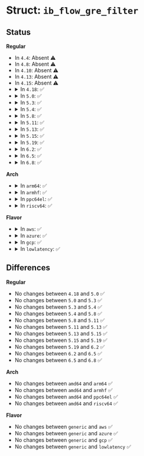# Struct: <code>ib_flow_gre_filter</code>

## Status
<b>Regular</b>
<ul>
<li>
In <code>4.4</code>: Absent ⚠️
</li>
<li>
In <code>4.8</code>: Absent ⚠️
</li>
<li>
In <code>4.10</code>: Absent ⚠️
</li>
<li>
In <code>4.13</code>: Absent ⚠️
</li>
<li>
In <code>4.15</code>: Absent ⚠️
</li>
<li>
<details>
<summary>In <code>4.18</code>: ✅</summary>

```c
struct ib_flow_gre_filter {
    __be16 c_ks_res0_ver;
    __be16 protocol;
    __be32 key;
    u8 real_sz[0];
};
```
</details>
</li>
<li>
<details>
<summary>In <code>5.0</code>: ✅</summary>

```c
struct ib_flow_gre_filter {
    __be16 c_ks_res0_ver;
    __be16 protocol;
    __be32 key;
    u8 real_sz[0];
};
```
</details>
</li>
<li>
<details>
<summary>In <code>5.3</code>: ✅</summary>

```c
struct ib_flow_gre_filter {
    __be16 c_ks_res0_ver;
    __be16 protocol;
    __be32 key;
    u8 real_sz[0];
};
```
</details>
</li>
<li>
<details>
<summary>In <code>5.4</code>: ✅</summary>

```c
struct ib_flow_gre_filter {
    __be16 c_ks_res0_ver;
    __be16 protocol;
    __be32 key;
    u8 real_sz[0];
};
```
</details>
</li>
<li>
<details>
<summary>In <code>5.8</code>: ✅</summary>

```c
struct ib_flow_gre_filter {
    __be16 c_ks_res0_ver;
    __be16 protocol;
    __be32 key;
    u8 real_sz[0];
};
```
</details>
</li>
<li>
<details>
<summary>In <code>5.11</code>: ✅</summary>

```c
struct ib_flow_gre_filter {
    __be16 c_ks_res0_ver;
    __be16 protocol;
    __be32 key;
    u8 real_sz[0];
};
```
</details>
</li>
<li>
<details>
<summary>In <code>5.13</code>: ✅</summary>

```c
struct ib_flow_gre_filter {
    __be16 c_ks_res0_ver;
    __be16 protocol;
    __be32 key;
    u8 real_sz[0];
};
```
</details>
</li>
<li>
<details>
<summary>In <code>5.15</code>: ✅</summary>

```c
struct ib_flow_gre_filter {
    __be16 c_ks_res0_ver;
    __be16 protocol;
    __be32 key;
    u8 real_sz[0];
};
```
</details>
</li>
<li>
<details>
<summary>In <code>5.19</code>: ✅</summary>

```c
struct ib_flow_gre_filter {
    __be16 c_ks_res0_ver;
    __be16 protocol;
    __be32 key;
    u8 real_sz[0];
};
```
</details>
</li>
<li>
<details>
<summary>In <code>6.2</code>: ✅</summary>

```c
struct ib_flow_gre_filter {
    __be16 c_ks_res0_ver;
    __be16 protocol;
    __be32 key;
    u8 real_sz[0];
};
```
</details>
</li>
<li>
<details>
<summary>In <code>6.5</code>: ✅</summary>

```c
struct ib_flow_gre_filter {
    __be16 c_ks_res0_ver;
    __be16 protocol;
    __be32 key;
    u8 real_sz[0];
};
```
</details>
</li>
<li>
<details>
<summary>In <code>6.8</code>: ✅</summary>

```c
struct ib_flow_gre_filter {
    __be16 c_ks_res0_ver;
    __be16 protocol;
    __be32 key;
    u8 real_sz[0];
};
```
</details>
</li>
</ul>
<b>Arch</b>
<ul>
<li>
<details>
<summary>In <code>arm64</code>: ✅</summary>

```c
struct ib_flow_gre_filter {
    __be16 c_ks_res0_ver;
    __be16 protocol;
    __be32 key;
    u8 real_sz[0];
};
```
</details>
</li>
<li>
<details>
<summary>In <code>armhf</code>: ✅</summary>

```c
struct ib_flow_gre_filter {
    __be16 c_ks_res0_ver;
    __be16 protocol;
    __be32 key;
    u8 real_sz[0];
};
```
</details>
</li>
<li>
<details>
<summary>In <code>ppc64el</code>: ✅</summary>

```c
struct ib_flow_gre_filter {
    __be16 c_ks_res0_ver;
    __be16 protocol;
    __be32 key;
    u8 real_sz[0];
};
```
</details>
</li>
<li>
<details>
<summary>In <code>riscv64</code>: ✅</summary>

```c
struct ib_flow_gre_filter {
    __be16 c_ks_res0_ver;
    __be16 protocol;
    __be32 key;
    u8 real_sz[0];
};
```
</details>
</li>
</ul>
<b>Flavor</b>
<ul>
<li>
<details>
<summary>In <code>aws</code>: ✅</summary>

```c
struct ib_flow_gre_filter {
    __be16 c_ks_res0_ver;
    __be16 protocol;
    __be32 key;
    u8 real_sz[0];
};
```
</details>
</li>
<li>
<details>
<summary>In <code>azure</code>: ✅</summary>

```c
struct ib_flow_gre_filter {
    __be16 c_ks_res0_ver;
    __be16 protocol;
    __be32 key;
    u8 real_sz[0];
};
```
</details>
</li>
<li>
<details>
<summary>In <code>gcp</code>: ✅</summary>

```c
struct ib_flow_gre_filter {
    __be16 c_ks_res0_ver;
    __be16 protocol;
    __be32 key;
    u8 real_sz[0];
};
```
</details>
</li>
<li>
<details>
<summary>In <code>lowlatency</code>: ✅</summary>

```c
struct ib_flow_gre_filter {
    __be16 c_ks_res0_ver;
    __be16 protocol;
    __be32 key;
    u8 real_sz[0];
};
```
</details>
</li>
</ul>

## Differences
<b>Regular</b>
<ul>
<li>
No changes between <code>4.18</code> and <code>5.0</code> ✅
</li>
<li>
No changes between <code>5.0</code> and <code>5.3</code> ✅
</li>
<li>
No changes between <code>5.3</code> and <code>5.4</code> ✅
</li>
<li>
No changes between <code>5.4</code> and <code>5.8</code> ✅
</li>
<li>
No changes between <code>5.8</code> and <code>5.11</code> ✅
</li>
<li>
No changes between <code>5.11</code> and <code>5.13</code> ✅
</li>
<li>
No changes between <code>5.13</code> and <code>5.15</code> ✅
</li>
<li>
No changes between <code>5.15</code> and <code>5.19</code> ✅
</li>
<li>
No changes between <code>5.19</code> and <code>6.2</code> ✅
</li>
<li>
No changes between <code>6.2</code> and <code>6.5</code> ✅
</li>
<li>
No changes between <code>6.5</code> and <code>6.8</code> ✅
</li>
</ul>
<b>Arch</b>
<ul>
<li>
No changes between <code>amd64</code> and <code>arm64</code> ✅
</li>
<li>
No changes between <code>amd64</code> and <code>armhf</code> ✅
</li>
<li>
No changes between <code>amd64</code> and <code>ppc64el</code> ✅
</li>
<li>
No changes between <code>amd64</code> and <code>riscv64</code> ✅
</li>
</ul>
<b>Flavor</b>
<ul>
<li>
No changes between <code>generic</code> and <code>aws</code> ✅
</li>
<li>
No changes between <code>generic</code> and <code>azure</code> ✅
</li>
<li>
No changes between <code>generic</code> and <code>gcp</code> ✅
</li>
<li>
No changes between <code>generic</code> and <code>lowlatency</code> ✅
</li>
</ul>
